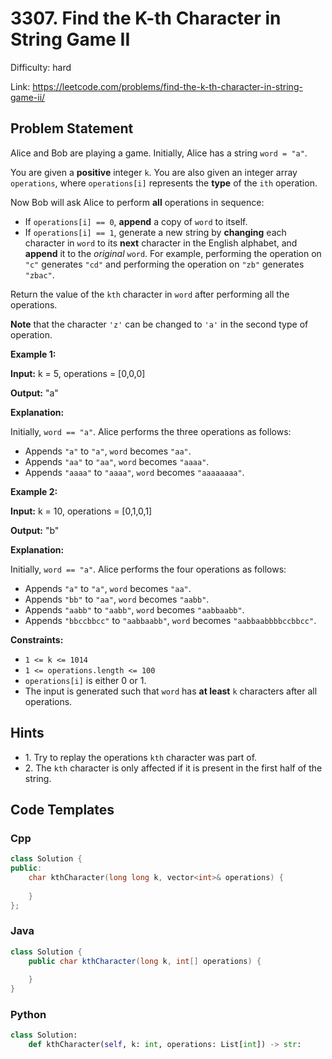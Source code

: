 # 3307. Find the K-th Character in String Game II

Difficulty: hard

Link: https://leetcode.com/problems/find-the-k-th-character-in-string-game-ii/

## Problem Statement

Alice and Bob are playing a game. Initially, Alice has a string `word = "a"`.

You are given a **positive** integer `k`. You are also given an integer array `operations`, where `operations[i]` represents the **type** of the `ith` operation.

Now Bob will ask Alice to perform **all** operations in sequence:

* If `operations[i] == 0`, **append** a copy of `word` to itself.
* If `operations[i] == 1`, generate a new string by **changing** each character in `word` to its **next** character in the English alphabet, and **append** it to the *original* `word`. For example, performing the operation on `"c"` generates `"cd"` and performing the operation on `"zb"` generates `"zbac"`.

Return the value of the `kth` character in `word` after performing all the operations.

**Note** that the character `'z'` can be changed to `'a'` in the second type of operation.

**Example 1:**

**Input:** k \= 5, operations \= \[0,0,0]

**Output:** "a"

**Explanation:**

Initially, `word == "a"`. Alice performs the three operations as follows:

* Appends `"a"` to `"a"`, `word` becomes `"aa"`.
* Appends `"aa"` to `"aa"`, `word` becomes `"aaaa"`.
* Appends `"aaaa"` to `"aaaa"`, `word` becomes `"aaaaaaaa"`.

**Example 2:**

**Input:** k \= 10, operations \= \[0,1,0,1]

**Output:** "b"

**Explanation:**

Initially, `word == "a"`. Alice performs the four operations as follows:

* Appends `"a"` to `"a"`, `word` becomes `"aa"`.
* Appends `"bb"` to `"aa"`, `word` becomes `"aabb"`.
* Appends `"aabb"` to `"aabb"`, `word` becomes `"aabbaabb"`.
* Appends `"bbccbbcc"` to `"aabbaabb"`, `word` becomes `"aabbaabbbbccbbcc"`.

**Constraints:**

* `1 <= k <= 1014`
* `1 <= operations.length <= 100`
* `operations[i]` is either 0 or 1\.
* The input is generated such that `word` has **at least** `k` characters after all operations.

## Hints

- 1\. Try to replay the operations `kth` character was part of.
- 2\. The `kth` character is only affected if it is present in the first half of the string.

## Code Templates

### Cpp
```cpp
class Solution {
public:
    char kthCharacter(long long k, vector<int>& operations) {
        
    }
};
```

### Java
```java
class Solution {
    public char kthCharacter(long k, int[] operations) {
        
    }
}
```

### Python
```python
class Solution:
    def kthCharacter(self, k: int, operations: List[int]) -> str:
        
```

